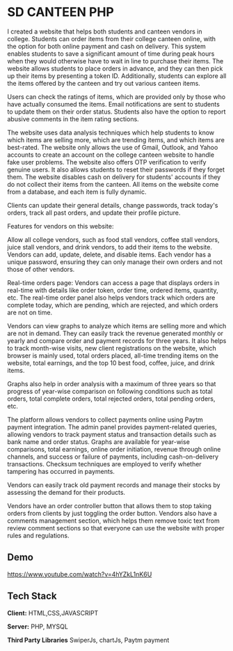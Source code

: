 
# SD CANTEEN PHP

I created a website that helps both students and canteen vendors in college. Students can order items from their college canteen online, with the option for both online payment and cash on delivery. This system enables students to save a significant amount of time during peak hours when they would otherwise have to wait in line to purchase their items. The website allows students to place orders in advance, and they can then pick up their items by presenting a token ID. Additionally, students can explore all the items offered by the canteen and try out various canteen items.

Users can check the ratings of items, which are provided only by those who have actually consumed the items. Email notifications are sent to students to update them on their order status. Students also have the option to report abusive comments in the item rating sections.

The website uses data analysis techniques which help students to know which items are selling more, which are trending items, and which items are best-rated. The website only allows the use of Gmail, Outlook, and Yahoo accounts to create an account on the college canteen website to handle fake user problems. The website also offers OTP verification to verify genuine users. It also allows students to reset their passwords if they forget them. The website disables cash on delivery for students' accounts if they do not collect their items from the canteen. All items on the website come from a database, and each item is fully dynamic.

Clients can update their general details, change passwords, track today's orders, track all past orders, and update their profile picture.

Features for vendors on this website:

Allow all college vendors, such as food stall vendors, coffee stall vendors, juice stall vendors, and drink vendors, to add their items to the website. Vendors can add, update, delete, and disable items. Each vendor has a unique password, ensuring they can only manage their own orders and not those of other vendors.

Real-time orders page: Vendors can access a page that displays orders in real-time with details like order token, order time, ordered items, quantity, etc. The real-time order panel also helps vendors track which orders are complete today, which are pending, which are rejected, and which orders are not on time.

Vendors can view graphs to analyze which items are selling more and which are not in demand. They can easily track the revenue generated monthly or yearly and compare order and payment records for three years. It also helps to track month-wise visits, new client registrations on the website, which browser is mainly used, total orders placed, all-time trending items on the website, total earnings, and the top 10 best food, coffee, juice, and drink items.

Graphs also help in order analysis with a maximum of three years so that progress of year-wise comparison on following conditions such as total orders, total complete orders, total rejected orders, total pending orders, etc.

The platform allows vendors to collect payments online using Paytm payment integration. The admin panel provides payment-related queries, allowing vendors to track payment status and transaction details such as bank name and order status. Graphs are available for year-wise comparisons, total earnings, online order initiation, revenue through online channels, and success or failure of payments, including cash-on-delivery transactions. Checksum techniques are employed to verify whether tampering has occurred in payments.

Vendors can easily track old payment records and manage their stocks by assessing the demand for their products.

Vendors have an order controller button that allows them to stop taking orders from clients by just toggling the order button. Vendors also have a comments management section, which helps them remove toxic text from review comment sections so that everyone can use the website with proper rules and regulations.







## Demo

https://www.youtube.com/watch?v=4hYZkL1nK6U


## Tech Stack

**Client:** HTML,CSS,JAVASCRIPT

**Server:** PHP, MYSQL

**Third Party Libraries** SwiperJs, chartJs, Paytm payment

